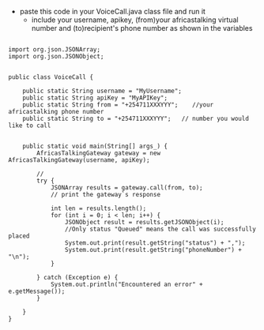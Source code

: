 - paste this code in your VoiceCall.java class file and run it
    - include your username, apikey, (from)your africastalking virtual number and (to)recipient's phone number as shown in the variables


```

import org.json.JSONArray;
import org.json.JSONObject;


public class VoiceCall {

    public static String username = "MyUsername";
    public static String apiKey = "MyAPIKey";
    public static String from = "+254711XXXYYY";    //your africastalking phone number
    public static String to = "+254711XXXYYY";   // number you would like to call


    public static void main(String[] args_) {
        AfricasTalkingGateway gateway = new AfricasTalkingGateway(username, apiKey);

        //
        try {
            JSONArray results = gateway.call(from, to);
            // print the gateway`s response

            int len = results.length();
            for (int i = 0; i < len; i++) {
                JSONObject result = results.getJSONObject(i);
                //Only status "Queued" means the call was successfully placed
                System.out.print(result.getString("status") + ",");
                System.out.print(result.getString("phoneNumber") + "\n");
            }
            
        } catch (Exception e) {
            System.out.println("Encountered an error" + e.getMessage());
        }

    }
}

```
